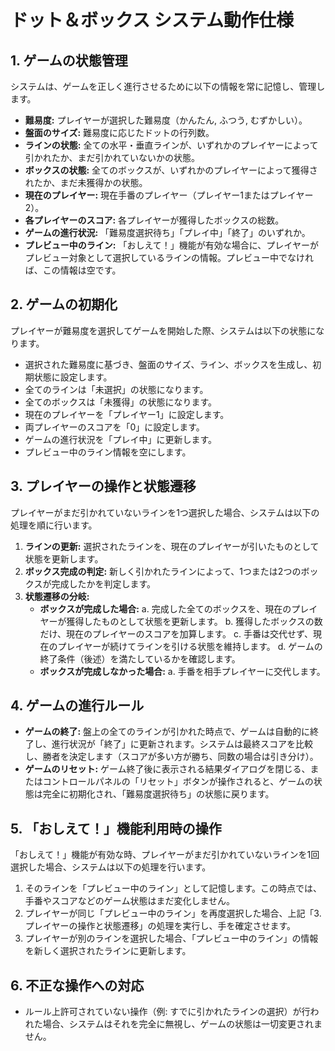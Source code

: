 # ドット＆ボックス システム動作仕様

## 1. ゲームの状態管理
システムは、ゲームを正しく進行させるために以下の情報を常に記憶し、管理します。

-   **難易度:** プレイヤーが選択した難易度（かんたん, ふつう, むずかしい）。
-   **盤面のサイズ:** 難易度に応じたドットの行列数。
-   **ラインの状態:** 全ての水平・垂直ラインが、いずれかのプレイヤーによって引かれたか、まだ引かれていないかの状態。
-   **ボックスの状態:** 全てのボックスが、いずれかのプレイヤーによって獲得されたか、まだ未獲得かの状態。
-   **現在のプレイヤー:** 現在手番のプレイヤー（プレイヤー1またはプレイヤー2）。
-   **各プレイヤーのスコア:** 各プレイヤーが獲得したボックスの総数。
-   **ゲームの進行状況:** 「難易度選択待ち」「プレイ中」「終了」のいずれか。
-   **プレビュー中のライン:** 「おしえて！」機能が有効な場合に、プレイヤーがプレビュー対象として選択しているラインの情報。プレビュー中でなければ、この情報は空です。

## 2. ゲームの初期化
プレイヤーが難易度を選択してゲームを開始した際、システムは以下の状態になります。

-   選択された難易度に基づき、盤面のサイズ、ライン、ボックスを生成し、初期状態に設定します。
-   全てのラインは「未選択」の状態になります。
-   全てのボックスは「未獲得」の状態になります。
-   現在のプレイヤーを「プレイヤー1」に設定します。
-   両プレイヤーのスコアを「0」に設定します。
-   ゲームの進行状況を「プレイ中」に更新します。
-   プレビュー中のライン情報を空にします。

## 3. プレイヤーの操作と状態遷移
プレイヤーがまだ引かれていないラインを1つ選択した場合、システムは以下の処理を順に行います。

1.  **ラインの更新:** 選択されたラインを、現在のプレイヤーが引いたものとして状態を更新します。
2.  **ボックス完成の判定:** 新しく引かれたラインによって、1つまたは2つのボックスが完成したかを判定します。
3.  **状態遷移の分岐:**
    -   **ボックスが完成した場合:**
        a. 完成した全てのボックスを、現在のプレイヤーが獲得したものとして状態を更新します。
        b. 獲得したボックスの数だけ、現在のプレイヤーのスコアを加算します。
        c. 手番は交代せず、現在のプレイヤーが続けてラインを引ける状態を維持します。
        d. ゲームの終了条件（後述）を満たしているかを確認します。
    -   **ボックスが完成しなかった場合:**
        a. 手番を相手プレイヤーに交代します。

## 4. ゲームの進行ルール
- **ゲームの終了:** 盤上の全てのラインが引かれた時点で、ゲームは自動的に終了し、進行状況が「終了」に更新されます。システムは最終スコアを比較し、勝者を決定します（スコアが多い方が勝ち、同数の場合は引き分け）。
- **ゲームのリセット:** ゲーム終了後に表示される結果ダイアログを閉じる、またはコントロールパネルの「リセット」ボタンが操作されると、ゲームの状態は完全に初期化され、「難易度選択待ち」の状態に戻ります。

## 5. 「おしえて！」機能利用時の操作
「おしえて！」機能が有効な時、プレイヤーがまだ引かれていないラインを1回選択した場合、システムは以下の処理を行います。

1.  そのラインを「プレビュー中のライン」として記憶します。この時点では、手番やスコアなどのゲーム状態はまだ変化しません。
2.  プレイヤーが同じ「プレビュー中のライン」を再度選択した場合、上記「3. プレイヤーの操作と状態遷移」の処理を実行し、手を確定させます。
3.  プレイヤーが別のラインを選択した場合、「プレビュー中のライン」の情報を新しく選択されたラインに更新します。

## 6. 不正な操作への対応
-   ルール上許可されていない操作（例: すでに引かれたラインの選択）が行われた場合、システムはそれを完全に無視し、ゲームの状態は一切変更されません。